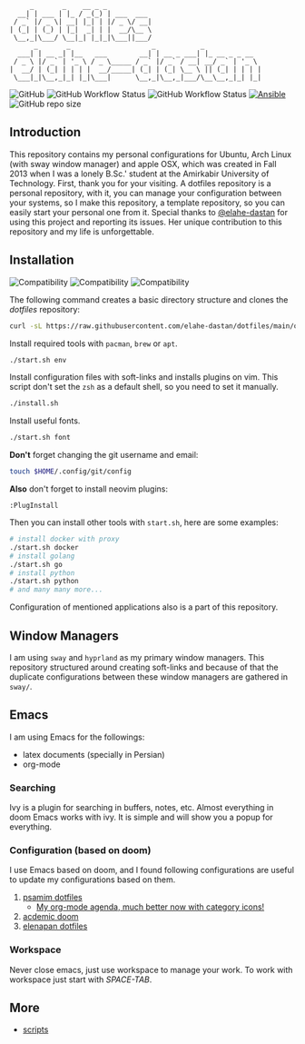 ```
     _       _    __ _ _
  __| | ___ | |_ / _(_) | ___  ___
 / _` |/ _ \| __| |_| | |/ _ \/ __|
| (_| | (_) | |_|  _| | |  __/\__ \
 \__,_|\___/ \__|_| |_|_|\___||___/
      _       _                    _           _
  ___| | __ _| |__   ___        __| | __ _ ___| |_ __ _ _ __
 / _ \ |/ _` | '_ \ / _ \_____ / _` |/ _` / __| __/ _` | '_ \
|  __/ | (_| | | | |  __/_____| (_| | (_| \__ \ || (_| | | | |
 \___|_|\__,_|_| |_|\___|      \__,_|\__,_|___/\__\__,_|_| |_|

```

![GitHub](https://img.shields.io/github/license/elahe-dastan/dotfiles?logo=gnu&style=flat-square)
![GitHub Workflow Status](https://img.shields.io/github/workflow/status/elahe-dastan/dotfiles/Install%20dotfiles?label=install&logo=github&style=flat-square)
![GitHub Workflow Status](https://img.shields.io/github/workflow/status/elahe-dastan/dotfiles/Shell%20Script%20Lint?label=sh-lint&logo=github&style=flat-square)
[![Ansible](https://img.shields.io/badge/ansible-ready-black?logo=ansible&style=flat-square)](https://github.com/elahe-dastan-me/ansible-role)
![GitHub repo size](https://img.shields.io/github/repo-size/elahe-dastan/dotfiles?style=flat-square)

## Introduction

This repository contains my personal configurations for Ubuntu, Arch Linux (with sway window manager) and apple OSX,
which was created in Fall 2013 when I was a lonely B.Sc.' student at the Amirkabir University of Technology.
First, thank you for your visiting. A dotfiles repository is a personal repository, with it,
you can manage your configuration between your systems, so I make this repository, a template repository, so you can easily start your personal one from it.
Special thanks to [@elahe-dastan](https://github.com/elahe-dastan) for using this project and reporting its issues. Her unique contribution to this repository and my life is unforgettable.

## Installation

![Compatibility](https://img.shields.io/badge/works%20on-macos-white?logo=macos&style=for-the-badge)
![Compatibility](https://img.shields.io/badge/works%20on-ubuntu-orange?logo=ubuntu&style=for-the-badge)
![Compatibility](https://img.shields.io/badge/works%20on-arch-blue?logo=archlinux&style=for-the-badge)

The following command creates a basic directory structure and clones the _dotfiles_ repository:

```bash
curl -sL https://raw.githubusercontent.com/elahe-dastan/dotfiles/main/over-the-air-installation.sh | bash
```

Install required tools with `pacman`, `brew` or `apt`.

```bash
./start.sh env
```

Install configuration files with soft-links and installs plugins on vim.
This script don't set the `zsh` as a default shell, so you need to set it manually.

```bash
./install.sh
```

Install useful fonts.

```bash
./start.sh font
```

**Don't** forget changing the git username and email:

```bash
touch $HOME/.config/git/config
```

**Also** don't forget to install neovim plugins:

```vim
:PlugInstall
```

Then you can install other tools with `start.sh`, here are some examples:

```bash
# install docker with proxy
./start.sh docker
# install golang
./start.sh go
# install python
./start.sh python
# and many many more...
```

Configuration of mentioned applications also is a part of this repository.

## Window Managers

I am using `sway` and `hyprland` as my primary window managers. This repository
structured around creating soft-links and because of that the duplicate configurations
between these window managers are gathered in `sway/`.

## Emacs

I am using Emacs for the followings:

- latex documents (specially in Persian)
- org-mode

### Searching

Ivy is a plugin for searching in buffers, notes, etc.
Almost everything in doom Emacs works with ivy. It is simple and will show you a popup for everything.

### Configuration (based on doom)

I use Emacs based on doom, and I found following configurations are useful to update my configurations based on them.

1. [psamim dotfiles](https://github.com/github/psamim/dotfiles)
   - [My org-mode agenda, much better now with category icons!](https://www.reddit.com/r/emacs/comments/hnf3cw/my_orgmode_agenda_much_better_now_with_category/?utm_source=share&utm_medium=web2x&context=3)
2. [acdemic doom](https://github.com/sunnyhasija/Academic-Doom-Emacs-Config)
3. [elenapan dotfiles](https://github.com/elenapan/dotfiles)

### Workspace

Never close emacs, just use workspace to manage your work.
To work with workspace just start with _SPACE-TAB_.

## More

- [scripts](./docs/scripts.md)
